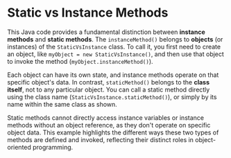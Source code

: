 # Static vs Instance Methods

This Java code provides a fundamental distinction between **instance methods** and **static methods**. The `instanceMethod()` belongs to **objects** (or instances) of the `StaticVsInstance` class. To call it, you first need to create an object, like `myObject = new StaticVsInstance()`, and then use that object to invoke the method (`myObject.instanceMethod()`).

Each object can have its own state, and instance methods operate on that specific object's data. In contrast, `staticMethod()` belongs to the **class itself**, not to any particular object. You can call a static method directly using the class name (`StaticVsInstance.staticMethod()`), or simply by its name within the same class as shown.

Static methods cannot directly access instance variables or instance methods without an object reference, as they don't operate on specific object data. This example highlights the different ways these two types of methods are defined and invoked, reflecting their distinct roles in object-oriented programming.
